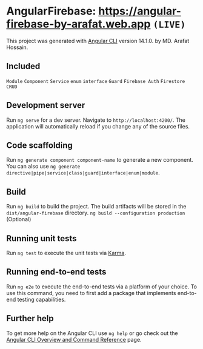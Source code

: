 # AngularFirebase: https://angular-firebase-by-arafat.web.app `(LIVE)`

This project was generated with [Angular CLI](https://github.com/angular/angular-cli) version 14.1.0. by MD. Arafat Hossain. 

## Included
`Module`
`Component`
`Service`
`enum`
`interface`
`Guard`
`Firebase Auth`
`Firestore CRUD`

## Development server

Run `ng serve` for a dev server. Navigate to `http://localhost:4200/`. The application will automatically reload if you change any of the source files.

## Code scaffolding

Run `ng generate component component-name` to generate a new component. You can also use `ng generate directive|pipe|service|class|guard|interface|enum|module`.

## Build

Run `ng build` to build the project. The build artifacts will be stored in the `dist/angular-firebase` directory.
`ng build --configuration production` (Optional)

## Running unit tests

Run `ng test` to execute the unit tests via [Karma](https://karma-runner.github.io).

## Running end-to-end tests

Run `ng e2e` to execute the end-to-end tests via a platform of your choice. To use this command, you need to first add a package that implements end-to-end testing capabilities.

## Further help

To get more help on the Angular CLI use `ng help` or go check out the [Angular CLI Overview and Command Reference](https://angular.io/cli) page.
